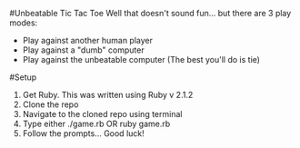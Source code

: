 #Unbeatable Tic Tac Toe
Well that doesn't sound fun... but there are 3 play modes:
- Play against another human player
- Play against a "dumb" computer
- Play against the unbeatable computer (The best you'll do is tie)

#Setup
1. Get Ruby. This was written using Ruby v 2.1.2
2. Clone the repo
3. Navigate to the cloned repo using terminal
4. Type either ./game.rb OR ruby game.rb
5. Follow the prompts... Good luck!
